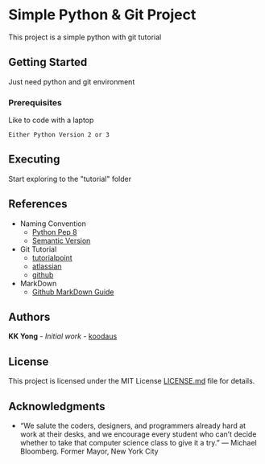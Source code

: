 # Simple Python & Git Project 

This project is a simple python with git tutorial 


## Getting Started

Just need python and git environment 
  

### Prerequisites

Like to code with a laptop 

```
Either Python Version 2 or 3
```

## Executing 

Start exploring to the "tutorial" folder


## References

- Naming Convention
  - [Python Pep 8](https://www.python.org/dev/peps/pep-0008/)
  - [Semantic Version](https://semver.org/spec/v1.0.0.html#tagging-specification-semvertag) 
- Git Tutorial
  - [tutorialpoint](https://www.tutorialspoint.com/git/git_basic_concepts.htm)
  - [atlassian](https://www.atlassian.com/git/tutorials/setting-up-a-repository)
  - [github](https://guides.github.com/activities/hello-world/)
- MarkDown
  - [Github MarkDown Guide](https://guides.github.com/features/mastering-markdown/)


## Authors

**KK Yong** - *Initial work* - [koodaus](https://github.com/kehkok)


## License

This project is licensed under the MIT License [LICENSE.md](LICENSE.md) file 
for details.


## Acknowledgments

* “We salute the coders, designers, and programmers already hard at work at 
their desks, and we encourage every student who can’t decide whether to take 
that computer science class to give it a try.” — Michael Bloomberg. Former 
Mayor, New York City